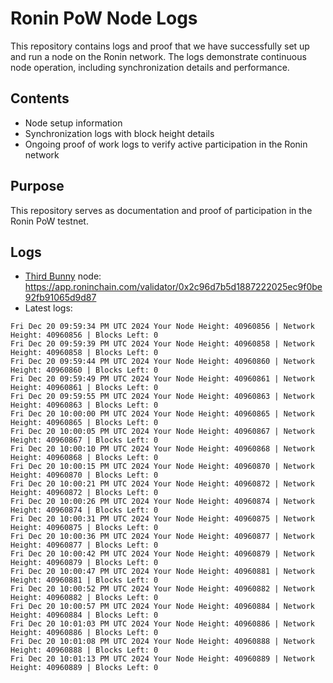 # Ronin PoW Node Logs

This repository contains logs and proof that we have successfully set up and run a node on the Ronin network. The logs demonstrate continuous node operation, including synchronization details and performance.

## Contents

- Node setup information
- Synchronization logs with block height details
- Ongoing proof of work logs to verify active participation in the Ronin network

## Purpose

This repository serves as documentation and proof of participation in the Ronin PoW testnet.

## Logs

- [Third Bunny](https://thirdbunny.xyz/) node: https://app.roninchain.com/validator/0x2c96d7b5d1887222025ec9f0be92fb91065d9d87
- Latest logs:
```
Fri Dec 20 09:59:34 PM UTC 2024 Your Node Height: 40960856 | Network Height: 40960856 | Blocks Left: 0
Fri Dec 20 09:59:39 PM UTC 2024 Your Node Height: 40960858 | Network Height: 40960858 | Blocks Left: 0
Fri Dec 20 09:59:44 PM UTC 2024 Your Node Height: 40960860 | Network Height: 40960860 | Blocks Left: 0
Fri Dec 20 09:59:49 PM UTC 2024 Your Node Height: 40960861 | Network Height: 40960861 | Blocks Left: 0
Fri Dec 20 09:59:55 PM UTC 2024 Your Node Height: 40960863 | Network Height: 40960863 | Blocks Left: 0
Fri Dec 20 10:00:00 PM UTC 2024 Your Node Height: 40960865 | Network Height: 40960865 | Blocks Left: 0
Fri Dec 20 10:00:05 PM UTC 2024 Your Node Height: 40960867 | Network Height: 40960867 | Blocks Left: 0
Fri Dec 20 10:00:10 PM UTC 2024 Your Node Height: 40960868 | Network Height: 40960868 | Blocks Left: 0
Fri Dec 20 10:00:15 PM UTC 2024 Your Node Height: 40960870 | Network Height: 40960870 | Blocks Left: 0
Fri Dec 20 10:00:21 PM UTC 2024 Your Node Height: 40960872 | Network Height: 40960872 | Blocks Left: 0
Fri Dec 20 10:00:26 PM UTC 2024 Your Node Height: 40960874 | Network Height: 40960874 | Blocks Left: 0
Fri Dec 20 10:00:31 PM UTC 2024 Your Node Height: 40960875 | Network Height: 40960875 | Blocks Left: 0
Fri Dec 20 10:00:36 PM UTC 2024 Your Node Height: 40960877 | Network Height: 40960877 | Blocks Left: 0
Fri Dec 20 10:00:42 PM UTC 2024 Your Node Height: 40960879 | Network Height: 40960879 | Blocks Left: 0
Fri Dec 20 10:00:47 PM UTC 2024 Your Node Height: 40960881 | Network Height: 40960881 | Blocks Left: 0
Fri Dec 20 10:00:52 PM UTC 2024 Your Node Height: 40960882 | Network Height: 40960882 | Blocks Left: 0
Fri Dec 20 10:00:57 PM UTC 2024 Your Node Height: 40960884 | Network Height: 40960884 | Blocks Left: 0
Fri Dec 20 10:01:03 PM UTC 2024 Your Node Height: 40960886 | Network Height: 40960886 | Blocks Left: 0
Fri Dec 20 10:01:08 PM UTC 2024 Your Node Height: 40960888 | Network Height: 40960888 | Blocks Left: 0
Fri Dec 20 10:01:13 PM UTC 2024 Your Node Height: 40960889 | Network Height: 40960889 | Blocks Left: 0
```
